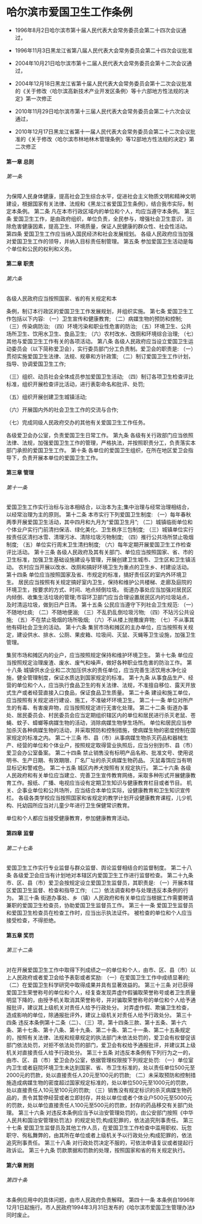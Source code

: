 # 哈尔滨市爱国卫生工作条例

- 1996年8月2日哈尔滨市第十届人民代表大会常务委员会第二十四次会议通过，

- 1996年11月3日黑龙江省第八届人民代表大会常务委员会第二十四次会议批准

- 2004年10月21日哈尔滨市第十二届人民代表大会常务委员会第十二次会议通过，

- 2004年12月18日黑龙江省第十届人民代表大会常务委员会第十二次会议批准的《关于修改〈哈尔滨高新技术产业开发区条例〉等十六部地方性法规的决定》第一次修正

- 2010年11月29日哈尔滨市第十三届人民代表大会常务委员会第二十六次会议通过，

- 2010年12月17日黑龙江省第十一届人民代表大会常务委员会第二十二次会议批准的《关于修改〈哈尔滨市林地林木管理条例〉等12部地方性法规的决定》第二次修正

<!-- INFO END -->

#### 第一章 总则

###### 第一条

为保障人民身体健康，提高社会卫生综合水平，促进社会主义物质文明和精神文明建设，根据国家有关法律、法规和《黑龙江省爱国卫生条例》，结合我市实际，制定本条例。 第二条 凡在本市行政区域内的单位和个人，均应当遵守本条例。 第三条 爱国卫生工作，是由政府组织，单位负责，全民参与，增强社会卫生意识，消除危害健康因素，提高卫生、环境质量，保证人民健康的群众性、社会性活动。 第四条 爱国卫生工作应当纳入国民经济和社会发展规划。 各级人民政府应当加强对爱国卫生工作的领导，并纳入目标责任制管理。 第五条 参加爱国卫生活动是每个单位和公民的权利和义务。

#### 第二章 职责

###### 第六条

各级人民政府应当按照国家、省的有关规定和本

条例，制订本行政区的爱国卫生工作发展规划，并组织实施。 第七条 爱国卫生工作包括以下内容: （一）卫生宣传和健康教育; （二）病媒生物的预防和控制; （三）传染病防治; （四）环境污染和职业性危害的防治; （五）环境卫生、公共场所卫生、饮用水卫生、食品卫生; （六）农村改水、改厕和环境综合治理; （七）其他与爱国卫生工作有关的各项活动。 第八条 各级人民政府应当设立爱国卫生运动委员会（以下简称爱卫会），实行委员部门分工负责制。爱卫会的职责是: （一）贯彻实施爱国卫生法律、法规、规章和方针政策; （二）制订爱国卫生工作计划，指导、协调爱国卫生工作;

（三）组织、动员社会全体成员参加爱国卫生活动; （四）制订各项卫生检查评比标准，组织开展检查评比活动，进行表彰命名和批评、处罚;

（五）组织开展创建卫生城镇活动;

（六）开展国内外的社会卫生工作的交流与合作;

（七）完成同级人民政府交办的其他有关爱国卫生工作任务。

各级爱卫会办公室，负责爱国卫生日常工作。 第九条 各级有关行政部门应当依照法律、法规，加强爱国卫生工作的管理，严格执法，并按照职责分工，负责落实本部门承担的爱国卫生工作。 第十条 各单位的爱国卫生组织，在所在地区爱卫会指导下，负责开展本单位的爱国卫生工作。

#### 第三章 管理

###### 第十一条

爱国卫生工作实行治标与治本相结合，以治本为主;集中治理与经常治理相结合，以经常治理为主的原则。 第十二条 本市实行下列爱国卫生制度: （一）每年春秋两季开展爱国卫生活动，其中四月和九月为“爱国卫生月”; （二）城镇临街单位和个体业户实行门前清扫保洁、绿化美化、卫生秩序三包制度; （三）城镇单位实行按责任区清扫冰雪、清理污冰、清除垃圾污物制度; （四）推行公共场所禁止吸烟制度; （五）单位实行周末卫生清扫制度; （六）每年定期开展爱国卫生工作检查评比活动。 第十三条 各级人民政府及其有关部门、单位应当按照国家、省、市的卫生标准，加强卫生基础设施建设与管理，开展创建卫生城市、卫生区和卫生镇活动。 农村应当开展以改水、改厕和搞好环境卫生为重点的卫生乡、村建设活动。 第十四条 单位应当按照国家及省、市规定的标准，搞好责任区的室内外环境卫生。 居民应当按照有关规定搞好室内卫生，保持和维护公共楼梯、走廊及庭院的环境卫生，按要求的方式、时间、地点倾倒垃圾。 街道办事处应当加强对居民区内倾倒、收集生活垃圾的管理;市容环卫部门应当合理设置居民区内的垃圾站点，及时清运垃圾，做到日产日清。 第十五条 公民应当遵守下列社会卫生规范: （一）不随地吐痰; （二）不随地便溺; （三）不乱扔乱倒垃圾污物; （四）不玷污公共设施; （五）不在禁止吸烟的场所吸烟; （六）不从楼上抛撒废弃物; （七）不从事其他有碍社会卫生的活动。 第十六条 集贸市场和摊区的主办单位，应当按照有关规定，建设供水、排水、公厕、果皮箱、垃圾间、灭鼠、灭蝇等卫生设施，加强卫生管理。

集贸市场和摊区内的业户，应当按照规定保持和维护环境卫生。 第十七条 单位应当按照规定治理废渣、废水、废气和噪声，做好各种职业性危害的防治工作。 第十八条 城镇供水企业和二次加压供水的责任单位，应当完善生活饮用水净化设施，健全管理制度，保证水质达到国家规定的标准。 第十九条 从事食品生产、经营的单位和个人，应当执行食品卫生的有关法律、法规，不准擅自移位、露天开放式生产或者经营直接入口食品，保证食品卫生质量。 第二十条 建设和施工单位，应当按照有关规定进行建设、施工，不准破坏环境卫生。 第二十一条 单位对所产生的有毒、有害废弃物，应当按照规定进行无害化处理。 第二十二条 街道办事处、居民委员会、村民委员会应当定期组织辖区内的单位和居民进行杀灭老鼠、苍蝇、蚊子、蟑螂等病媒生物的活动，消除病媒生物孳生场所。 单位和居民应当参加杀灭各种病媒生物的活动，并采取预防和控制措施，使病媒生物的密度控制在国家规定的标准之内。 第二十三条 市、县（市）从事病媒生物杀灭药品和器械生产、经营的单位和个体业户，按照规定取得营业执照后，应当分别到市、县（市）爱卫会办公室备案。 第二十四条 禁止销售没有标明产品名称、批准文号、使用说明书、生产日期、有效期限、厂名厂址的杀灭病媒生物药品。 灭鼠毒饵应当有明显标记和警戒色。 第二十五条 城区内养犬按照有关规定执行。 第二十六条 各级人民政府和有关单位应当建立、完善卫生宣传教育网络，采取多种形式开展健康教育工作。报纸、广播、电视应当设有定期卫生知识与健康教育栏目或者节目。 机关、企事业单位和公共场所，应当结合本单位实际，设健康教育和卫生知识宣传栏。 各级各类学校应当按照国家和省规定的教学计划开设健康教育课程，儿少机构、托幼园所应当对儿童少年进行卫生保健常识教育。

单位和个人都应当接受健康教育，参加健康教育活动。

#### 第四章 监督

###### 第二十七条

爱国卫生工作实行专业监督与群众监督、舆论监督相结合的监督制度。 第二十八条 各级爱卫会应当有计划地对本辖区内爱国卫生工作进行监督检查。 第二十九条 市、区、县（市）爱卫会按规定设立爱国卫生监督员，其职责是: （一）开展本辖区爱国卫生监督、检查和指导工作; （二）依法调查和参与处理违反本条例的行为。 第三十条 街道办事处、乡（镇）人民政府和有关单位应当根据工作需要聘请兼职的爱国卫生检查员，协助爱国卫生监督员工作。 第三十一条 爱国卫生监督员和爱国卫生检查员在检查工作时，应当出示执法证件。 被检查的单位和个人应当接受检查，不得拒绝。

#### 第五章 奖罚

###### 第三十二条

对在开展爱国卫生工作中取得下列成绩之一的单位和个人，由市、区、县（市）以上人民政府或者爱卫会给予表彰或者奖励: （一）在爱国卫生工作中成绩显著的; （二）在爱国卫生科学研究中取得成果并具有显著效益的。 第三十三条 对已获得爱国卫生荣誉称号的单位和个人，经复查发现弄虚作假骗取荣誉称号或者卫生质量明显下降的，由授予机关取消其荣誉称号，并对骗取荣誉称号的单位和个人给予通报批评，建议其上级机关对责任人给予行政处分。 对弄虚作假、欺骗卫生检查，造成影响的单位，除通报批评外，建议上级机关对责任人给予行政处分。 第三十四条 违反本条例第十二条（二）、（三）项，第十四条三款、第十五条、第十六条、第十七条、第十八条、第十九条、第二十条、第二十一条、第二十五条规定的，按照有关法律、法规和规章规定的执法部门未依法处罚的，爱卫会有权督促该部门依法处罚，对拒不依法处罚的部门，爱卫会有权给予通报批评，并建议其上级机关对直接责任人给予行政处分。 第三十五条 对违反本条例有下列行为之一的，由市、区、县（市）爱卫会办公室，依据管理权限按下列规定处罚: （一）单位室内卫生或者庭院环境卫生未达到国家、省、市卫生标准的，处以责任单位500元至2000元的罚款，处以直接责任人20元至100元的罚款; （二）未采取预防和控制措施造成病媒生物的密度超过国家规定标准的，处以单位500元至1000元的罚款，处以直接责任人10元至100元的罚款; （三）销售没有规定标识的杀灭病媒生物药品的，责令其暂停经营或者立即封存，并处以单位或者个体业户500元至5000元的罚款，处以单位直接责任人100元至500元的罚款，封存的药品移交有关部门处理。 第三十六条 对违反本条例应当予以治安管理处罚的，由公安部门按照《中华人民共和国治安管理处罚法》的规定处罚;构成犯罪的，依法追究刑事责任。 第三十七条 爱国卫生监督员及其他工作人员，在爱国卫生工作检查中滥用职权、玩忽职守、徇私舞弊的，由其所在单位或者上级机关予以行政处分;构成犯罪的，依法追究刑事责任。 第三十八条 对行政处罚决定不服的，可依法申请复议或者提起行政诉讼。 第三十九条 罚款票据和罚款的处理，按照国家和省的有关规定执行。

#### 第六章 附则

###### 第四十条

本条例应用中的具体问题，由市人民政府负责解释。 第四十一条 本条例自1996年12月1日起施行。市人民政府1994年3月31日发布的《哈尔滨市爱国卫生管理办法》同时废止。

